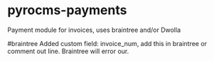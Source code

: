pyrocms-payments
================

Payment module for invoices, uses braintree and/or Dwolla

#braintree
Added custom field: invoice_num, add this in braintree or comment out line. Braintree will error our.
